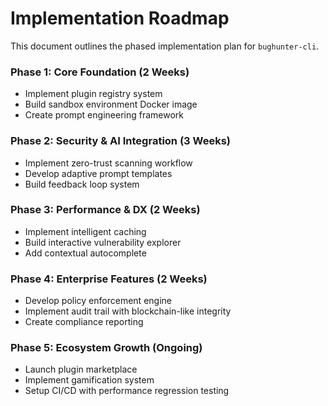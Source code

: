 # Implementation Roadmap

This document outlines the phased implementation plan for `bughunter-cli`.

### Phase 1: Core Foundation (2 Weeks)

*   Implement plugin registry system
*   Build sandbox environment Docker image
*   Create prompt engineering framework

### Phase 2: Security & AI Integration (3 Weeks)

*   Implement zero-trust scanning workflow
*   Develop adaptive prompt templates
*   Build feedback loop system

### Phase 3: Performance & DX (2 Weeks)

*   Implement intelligent caching
*   Build interactive vulnerability explorer
*   Add contextual autocomplete

### Phase 4: Enterprise Features (2 Weeks)

*   Develop policy enforcement engine
*   Implement audit trail with blockchain-like integrity
*   Create compliance reporting

### Phase 5: Ecosystem Growth (Ongoing)

*   Launch plugin marketplace
*   Implement gamification system
*   Setup CI/CD with performance regression testing
